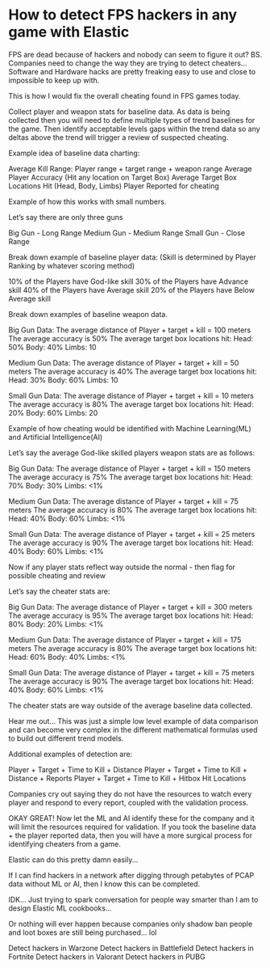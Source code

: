 # How to detect FPS hackers in any game with Elastic 


FPS are dead because of hackers and nobody can seem to figure it out? BS. Companies need to change the way they are trying to detect cheaters… Software and Hardware hacks are pretty freaking easy to use and close to impossible to keep up with. 

This is how I would fix the overall cheating found in FPS games today. 

Collect player and weapon stats for baseline data.  As data is being collected then you will need to define multiple types of trend baselines for the game. Then identify acceptable levels gaps within the trend data so any deltas above the trend will trigger a review of suspected cheating.

Example idea of baseline data charting:

Average Kill Range: Player range + target range + weapon range
Average Player Accuracy (Hit any location on Target Box)
Average Target Box Locations Hit (Head, Body, Limbs)
Player Reported for cheating

Example of how this works with small numbers.

Let’s say there are only three guns 

Big Gun - Long Range
Medium Gun - Medium Range
Small Gun - Close Range

Break down example of baseline player data:
(Skill is determined by Player Ranking by whatever scoring method)

10% of the Players have God-like skill
30% of the Players have Advance skill
40% of the Players have Average skill
20% of the Players have Below Average skill

Break down examples of baseline weapon data.

Big Gun Data:
The average distance of Player + target + kill = 100 meters
The average accuracy is 50%
The average target box locations hit: Head: 50% Body: 40% Limbs: 10

Medium Gun Data:
The average distance of Player + target + kill = 50 meters
The average accuracy is 40%
The average target box locations hit: Head: 30% Body: 60% Limbs: 10

Small Gun Data:
The average distance of Player + target + kill = 10 meters
The average accuracy is 80%
The average target box locations hit: Head: 20% Body: 60% Limbs: 20

Example of how cheating would be identified with Machine Learning(ML) and Artificial Intelligence(AI)

Let’s say the average God-like skilled players weapon stats are as follows:

Big Gun Data:
The average distance of Player + target + kill = 150 meters
The average accuracy is 75%
The average target box locations hit: Head: 70% Body: 30% Limbs: <1%

Medium Gun Data:
The average distance of Player + target + kill = 75 meters
The average accuracy is 80%
The average target box locations hit: Head: 40% Body: 60% Limbs: <1%

Small Gun Data:
The average distance of Player + target + kill = 25 meters
The average accuracy is 90%
The average target box locations hit: Head: 40% Body: 60% Limbs: <1%

Now if any player stats reflect way outside the normal - then flag for possible cheating and review

Let’s say the cheater stats are:

Big Gun Data:
The average distance of Player + target + kill = 300 meters
The average accuracy is 95%
The average target box locations hit: Head: 80% Body: 20% Limbs: <1%

Medium Gun Data:
The average distance of Player + target + kill = 175 meters
The average accuracy is 80%
The average target box locations hit: Head: 60% Body: 40% Limbs: <1%

Small Gun Data:
The average distance of Player + target + kill = 75 meters
The average accuracy is 90%
The average target box locations hit: Head: 40% Body: 60% Limbs: <1%

The cheater stats are way outside of the average baseline data collected.

Hear me out… This was just a simple low level example of data comparison and can become very complex in the different mathematical formulas used to build out different trend models.

Additional examples of detection are:

Player + Target + Time to Kill + Distance
Player + Target + Time to Kill + Distance + Reports
Player + Target + Time to Kill + Hitbox Hit Locations

Companies cry out saying they do not have the resources to watch every player and respond to every report, coupled with the validation process.

OKAY GREAT!  Now let the ML and AI identify these for the company and it will limit the resources required for validation. If you took the baseline data + the player reported data, then you will have a more surgical process for identifying cheaters from a game.

Elastic can do this pretty damn easily...

If I can find hackers in a network after digging through petabytes of PCAP data without ML or AI, then I know this can be completed. 

IDK... Just trying to spark conversation for people way smarter than I am to design Elastic ML cookbooks...

Or nothing will ever happen because companies only shadow ban people and loot boxes are still being purchased... lol

Detect hackers in Warzone
Detect hackers in Battlefield
Detect hackers in Fortnite 
Detect hackers in Valorant
Detect hackers in PUBG

